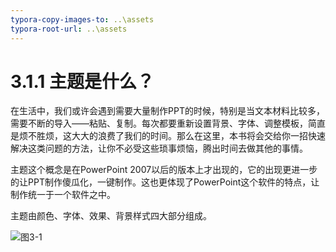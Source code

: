 ```yaml
---
typora-copy-images-to: ..\assets
typora-root-url: ..\assets
---
```


# 3.1.1  主题是什么？

在生活中，我们或许会遇到需要大量制作PPT的时候，特别是当文本材料比较多，需要不断的导入——粘贴、复制。每次都要重新设置背景、字体、调整模板，简直是烦不胜烦，这大大的浪费了我们的时间。那么在这里，本书将会交给你一招快速解决这类问题的方法，让你不必受这些琐事烦恼，腾出时间去做其他的事情。

主题这个概念是在PowerPoint 2007以后的版本上才出现的，它的出现更进一步的让PPT制作傻瓜化，一键制作。这也更体现了PowerPoint这个软件的特点，让制作统一于一个软件之中。

主题由颜色、字体、效果、背景样式四大部分组成。

![&#x56FE;3-1](https://github.com/younglifestyle/MyBook/tree/3e9041cfac10d553e0bf95402f03abd08ee59906/assets/03/1565865869268.png)

